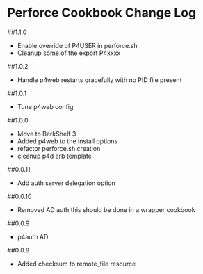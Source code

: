 # Perforce Cookbook Change Log

##1.1.0
* Enable override of P4USER in perforce.sh
* Cleanup some of the export P4xxxx

##1.0.2
* Handle p4web restarts gracefully with no PID file present

##1.0.1
* Tune p4web config

##1.0.0
* Move to BerkShelf 3
* Added p4web to the install options
* refactor perforce.sh creation
* cleanup p4d erb template

##0.0.11
* Add auth server delegation option

##0.0.10
* Removed AD auth this should be done in a wrapper cookbook

##0.0.9
* p4auth AD

##0.0.8
* Added checksum to remote_file resource
